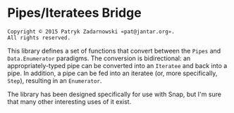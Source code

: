 Pipes/Iteratees Bridge
======================

    Copyright © 2015 Patryk Zadarnowski «pat@jantar.org».
    All rights reserved.

This library defines a set of functions that convert between
the `Pipes` and `Data.Enumerator` paradigms. The conversion
is bidirectional: an appropriately-typed pipe can be converted
into an `Iteratee` and back into a pipe. In addition, a pipe
can be fed into an iteratee (or, more specifically, `Step`),
resulting in an `Enumerator`.

The library has been designed specifically for use with Snap,
but I'm sure that many other interesting uses of it exist.
